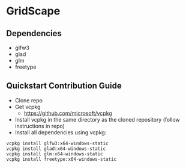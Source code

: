 # GridScape

## Dependencies
* glfw3
* glad
* glm
* freetype

## Quickstart Contribution Guide
* Clone repo
* Get vcpkg
  * https://github.com/microsoft/vcpkg
* Install vcpkg in the same directory as the cloned repository (follow instructions in repo)
* Install all dependencies using vcpkg:
```
vcpkg install glfw3:x64-windows-static
vcpkg install glad:x64-windows-static
vcpkg install glm:x64-windows-static
vcpkg install freetype:x64-windows-static
```
